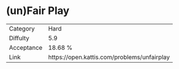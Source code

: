 # (un)Fair Play

<table>
    <tr>
        <td>Category</td>
        <td>Hard</td>
    </tr>
    <tr>
        <td>Diffulty</td>
        <td>5.9</td>
    </tr>
    <tr>
        <td>Acceptance</td>
        <td>18.68 %</td>
    </tr>
    <tr>
        <td>Link</td>
        <td>https://open.kattis.com/problems/unfairplay</td>
    </tr>
</table>